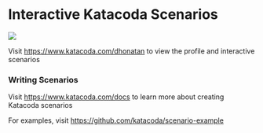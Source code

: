 # Interactive Katacoda Scenarios

[![](http://shields.katacoda.com/katacoda/dhonatan/count.svg)](https://www.katacoda.com/dhonatan "Get your profile on Katacoda.com")

Visit https://www.katacoda.com/dhonatan to view the profile and interactive scenarios

### Writing Scenarios
Visit https://www.katacoda.com/docs to learn more about creating Katacoda scenarios

For examples, visit https://github.com/katacoda/scenario-example
